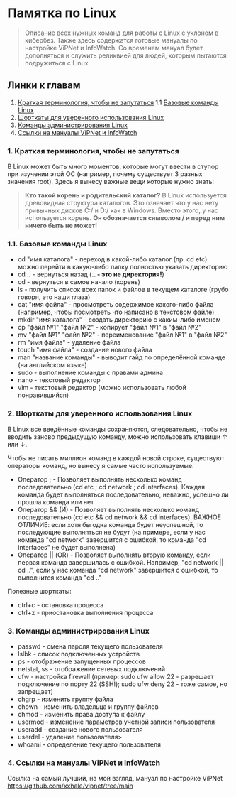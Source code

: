 # **Памятка по Linux**

> Описание всех нужных команд для работы с Linux с уклоном в кибербез. Также здесь содержатся готовые мануалы по настройке ViPNet и InfoWatch.
> Со временем мануал будет дополняться и служить реликвией для людей, которым пытаются подружиться с Linux.

## Линки к главам
1. [Краткая терминология, чтобы не запутаться](#1-краткая-терминология-чтобы-не-запутаться)
1.1 [Базовые команды Linux](#1-1-базовые-команды-linux)
2. [Шорткаты для уверенного использования Linux](#2-шорткаты-для-уверенного-использования-linux)
3. [Команды администрирования Linux](#3-команды-администрирования-linux)
4. [Ссылки на мануалы ViPNet и InfoWatch](#4-ссылки-на-мануалы-vipnet-и-infowatch)

### 1. Краткая терминология, чтобы не запутаться
В Linux может быть много моментов, которые могут ввести в ступор при изучении этой ОС (например, почему существует 3 разных значения root). 
Здесь я вынесу важные вещи которые нужно знать:

> **Кто такой корень и родительский каталог?**
> В Linux используется древовидная структура каталогов. Это означает что у нас нету привычных дисков C:/ и D:/ как в Windows.
> Вместо этого, у нас используется корень. **__Он обозначается символом / и перед ним ничего быть не может!__**

### 1.1. Базовые команды Linux
- cd "имя каталога" - переход в какой-либо каталог (пр. cd etc): можно перейти в какую-либо папку полностью указать директорию
- cd .. - вернуться назад (**.. - это не директория!**)
- cd - вернуться в самое начало (корень)
- ls - получить список всех папок и файлов в текущем каталоге (грубо говоря, это наши глаза)
- cat "имя файла" - просмотреть содержимое какого-либо файла (например, чтобы посмотреть что написано в текстовом файле)
- mkdir "имя каталога" - создать директорию с каким-либо именем
- cp "файл №1" "файл №2" - копирует "файл №1" в "файл №2"
- mv "файл №1" "файл №2" - переименование "файл №1" в "файл №2"
- rm "имя файла" - удаление файла
- touch "имя файла" - создание нового файла
- man "название команды" - выводит гайд по определённой команде (на английском языке)
- sudo - выполнение команды с правами админа
- nano - текстовый редактор
- vim - текстовый редактор (можно использовать любой понравившийся)

### 2. Шорткаты для уверенного использования Linux
В Linux все введённые команды сохраняются, следовательно, чтобы не вводить заново предыдущую команду, можно использовать клавиши ↑ или ↓.

Чтобы не писать миллион команд в каждой новой строке, существуют операторы команд, но вынесу я самые часто используемые:
- Оператор ; - Позволяет выполнять несколько команд последовательно (cd etc ; cd network ; cd interfaces). Каждая команда будет выполняться последовательно, неважно, успешно ли прошла команда или нет
- Оператор && (И) - Позволяет выполнять несколько команд последовательно (cd etc && cd network && cd interfaces). ВАЖНОЕ ОТЛИЧИЕ: если хотя бы одна команда будет неуспешной, то последующие выполняться не будут (на примере, если у нас команда "cd network" завершится с ошибкой, то команда "cd interfaces" не будет выполнена)
- Оператор || (OR) - Позволяет выполнять вторую команду, если первая команда завершилась с ошибкой. Например, "cd network || cd ..", если у нас команда "cd network" завершится с ошибкой, то выполнится команда "cd .."

Полезные шорткаты:
- ctrl+c - остановка процесса
- ctrl+z - приостановка выполнения процесса

### 3. Команды администрирования Linux
- passwd - смена пароля текущего пользователя
- lslbk - список подключенных устройств
- ps - отображение запущенных процессов
- netstat, ss - отображение сетевых подключений
- ufw - настройка firewall (пример: sudo ufw allow 22 - разрешает подключение по порту 22 (SSH!); sudo ufw deny 22 - тоже самое, но запрещает)
- chgrp - изменить группу файла
- chown - изменить владельца и группу файлов
- chmod - изменить права доступа к файлу
- usermod - изменение параметров учетной записи пользователя
- useradd - создание нового пользователя
- userdel - удаление пользователя>
- whoami - определение текущего пользователя

### 4. Ссылки на мануалы ViPNet и InfoWatch
Ссылка на самый лучший, на мой взгляд, мануал по настройке ViPNet
https://github.com/xxhale/vipnet/tree/main
